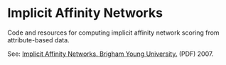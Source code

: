 Implicit Affinity Networks
==========================

Code and resources for computing implicit affinity network scoring from attribute-based data.

See: [Implicit Affinity Networks. Brigham Young University.](http://contentdm.lib.byu.edu/cdm/ref/collection/ETD/id/894) (PDF) 2007.
